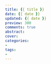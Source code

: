 ```yaml
---
title: {{ title }}
date: {{ date }}
updated: {{ date }}
preview: 300
comments: true
abstract: 
cover: 
categories:
- 
tags:
- 
---
```

